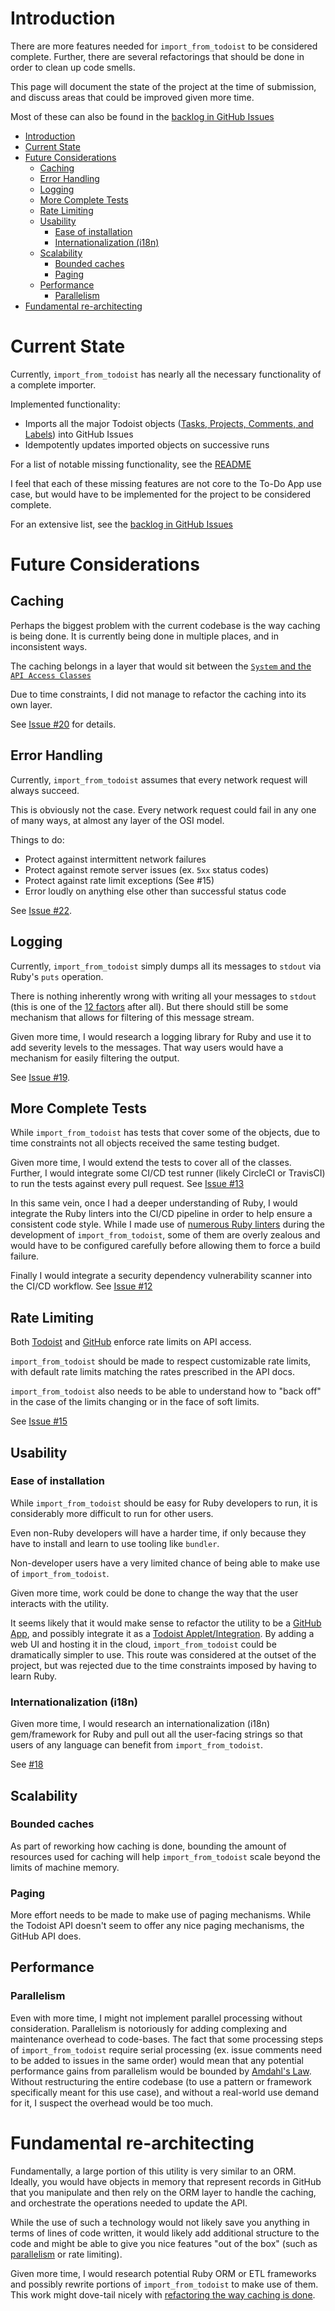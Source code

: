 # Introduction

There are more features needed for `import_from_todoist` to be considered complete.
Further, there are several refactorings that should be done in order to clean up code smells. 

This page will document the state of the project at the time of submission, and discuss areas that could be improved given more time.

Most of these can also be found in the [backlog in GitHub Issues](https://github.com/movermeyer/ImportFromTodoist/issues)

<!-- Generated with "Markdown T​O​C" extension for Visual Studio Code -->
<!-- TOC -->

- [Introduction](#introduction)
- [Current State](#current-state)
- [Future Considerations](#future-considerations)
    - [Caching](#caching)
    - [Error Handling](#error-handling)
    - [Logging](#logging)
    - [More Complete Tests](#more-complete-tests)
    - [Rate Limiting](#rate-limiting)
    - [Usability](#usability)
        - [Ease of installation](#ease-of-installation)
        - [Internationalization (i18n)](#internationalization-i18n)
    - [Scalability](#scalability)
        - [Bounded caches](#bounded-caches)
        - [Paging](#paging)
    - [Performance](#performance)
        - [Parallelism](#parallelism)
- [Fundamental re-architecting](#fundamental-re-architecting)

<!-- /TOC -->

# Current State

Currently, `import_from_todoist` has nearly all the necessary functionality of a complete importer.

Implemented functionality:

* Imports all the major Todoist objects ([Tasks, Projects, Comments, and Labels](#data_mapping.md)) into GitHub Issues
* Idempotently updates imported objects on successive runs

For a list of notable missing functionality, see the [README](../README.md#missing-functionality)

I feel that each of these missing features are not core to the To-Do App use case, but would have to be implemented for the project to be considered complete.

For an extensive list, see the [backlog in GitHub Issues](https://github.com/movermeyer/ImportFromTodoist/issues)

# Future Considerations

## Caching

Perhaps the biggest problem with the current codebase is the way caching is being done. It is currently being done in multiple places, and in inconsistent ways.

The caching belongs in a layer that would sit between the [`System` and the `API Access Classes`](code_walkthrough.md#a-quick-note-about-caching)

Due to time constraints, I did not manage to refactor the caching into its own layer.

See [Issue #20](https://github.com/movermeyer/ImportFromTodoist/issues/20) for details.

## Error Handling

Currently, `import_from_todoist` assumes that every network request will always succeed.

This is obviously not the case. Every network request could fail in any one of many ways, at almost any layer of the OSI model.

Things to do:
- Protect against intermittent network failures
- Protect against remote server issues (ex. `5xx` status codes)
- Protect against rate limit exceptions (See #15)
- Error loudly on anything else other than successful status code

See [Issue #22](https://github.com/movermeyer/ImportFromTodoist/issues/22).

## Logging

Currently, `import_from_todoist` simply dumps all its messages to `stdout` via Ruby's `puts` operation.

There is nothing inherently wrong with writing all your messages to `stdout` (this is one of the [12 factors](https://12factor.net/) after all). But there should still be some mechanism that allows for filtering of this message stream.

Given more time, I would research a logging library for Ruby and use it to add severity levels to the messages. That way users would have a mechanism for easily filtering the output. 

See [Issue #19](https://github.com/movermeyer/ImportFromTodoist/issues/19).

## More Complete Tests

While `import_from_todoist` has tests that cover some of the objects, due to time constraints not all objects received the same testing budget.

Given more time, I would extend the tests to cover all of the classes. Further, I would integrate some CI/CD test runner (likely CircleCI or TravisCI) to run the tests against every pull request. See [Issue #13](https://github.com/movermeyer/ImportFromTodoist/issues/13)

In this same vein, once I had a deeper understanding of Ruby, I would integrate the Ruby linters into the CI/CD pipeline in order to help ensure a consistent code style. While I made use of [numerous Ruby linters](https://github.com/rubyide/vscode-ruby#linters) during the development of `import_from_todoist`, some of them are overly zealous and would have to be configured carefully before allowing them to force a build failure.

Finally I would integrate a security dependency vulnerability scanner into the CI/CD workflow. See [Issue #12](https://github.com/movermeyer/ImportFromTodoist/issues/12)

## Rate Limiting

Both [Todoist](https://developer.todoist.com/sync/v7/#limits24) and [GitHub](https://developer.github.com/v3/rate_limit/) enforce rate limits on API access.

`import_from_todoist` should be made to respect customizable rate limits, with default rate limits matching the rates prescribed in the API docs. 

`import_from_todoist` also needs to be able to understand how to "back off" in the case of the limits changing or in the face of soft limits.

See [Issue #15](https://github.com/movermeyer/ImportFromTodoist/issues/15)

## Usability

### Ease of installation

While `import_from_todoist` should be easy for Ruby developers to run, it is considerably more difficult to run for other users.

Even non-Ruby developers will have a harder time, if only because they have to install and learn to use tooling like `bundler`.

Non-developer users have a very limited chance of being able to make use of `import_from_todoist`.

Given more time, work could be done to change the way that the user interacts with the utility.

It seems likely that it would make sense to refactor the utility to be a [GitHub App](https://developer.github.com/v3/apps/), and possibly integrate it as a [Todoist Applet/Integration](https://support.todoist.com/hc/en-us/sections/115001108265-Integrations). By adding a web UI and hosting it in the cloud, `import_from_todoist` could be dramatically simpler to use.
This route was considered at the outset of the project, but was rejected due to the time constraints imposed by having to learn Ruby.

### Internationalization (i18n)

Given more time, I would research an internationalization (i18n) gem/framework for Ruby and pull out all the user-facing strings so that users of any language can benefit from `import_from_todoist`. 

See [#18](https://github.com/movermeyer/ImportFromTodoist/issues/18)

## Scalability

### Bounded caches

As part of reworking how caching is done, bounding the amount of resources used for caching will help `import_from_todoist` scale beyond the limits of machine memory.

### Paging

More effort needs to be made to make use of paging mechanisms. While the Todoist API doesn't seem to offer any nice paging mechanisms, the GitHub API does.

## Performance

### Parallelism

Even with more time, I might not implement parallel processing without consideration. Parallelism is notoriously for adding complexing and maintenance overhead to code-bases. The fact that some processing steps of `import_from_todoist` require serial processing (ex. issue comments need to be added to issues in the same order) would mean that any potential performance gains from parallelism would be bounded by [Amdahl's Law](https://en.wikipedia.org/wiki/Amdahl%27s_law). Without restructuring the entire codebase (to use a pattern or framework specifically meant for this use case), and without a real-world use demand for it, I suspect the overhead would be too much.

# Fundamental re-architecting

Fundamentally, a large portion of this utility is very similar to an ORM. Ideally, you would have objects in memory that represent records in GitHub that you manipulate and then rely on the ORM layer to handle the caching, and orchestrate the operations needed to update the API.

While the use of such a technology would not likely save you anything in terms of lines of code written, it would likely add additional structure to the code and might be able to give you nice features "out of the box" (such as [parallelism](#parallelism) or rate limiting).

Given more time, I would research potential Ruby ORM or ETL frameworks and possibly rewrite portions of `import_from_todoist` to make use of them. This work might dove-tail nicely with [refactoring the way caching is done](#caching).
